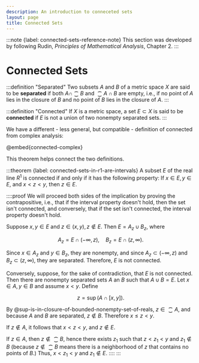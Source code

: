 ```yaml
---
description: An introduction to conneceted sets
layout: page
title: Connected Sets
---
```


:::note {label: connected-sets-reference-note}
This section was developed by following Rudin, *Principles of Mathematical Analysis*, Chapter 2.
:::

# Connected Sets

:::definition "Separated"
Two subsets $A$ and $B$ of a metric space $X$ are said to be **separated** if both $A \cap \closure{B}$ and $\closure{A} \cap B$ are empty, i.e., if no point of $A$ lies in the closure of $B$ and no point of $B$ lies in the closure of $A.$
:::

:::definition "Connected"
If $X$ is a metric space, a set $E \subset X$ is said to be **connected** if $E$ is not a union of two nonempty separated sets.
:::

We have a different - less general, but compatible - definition of connected from complex analysis:

@embed{connected-complex}

This theorem helps connect the two definitions.

:::theorem {label: connected-sets-in-r1-are-intervals}
A subset $E$ of the real line $R^1$ is connected if and only if it has the following property: If $x \in E, y \in E,$ and $x < z < y,$ then $z \in E.$

::::proof
We will proceed both sides of the implication by proving the contrapositive, i.e., that if the interval property doesn't hold, then the set isn't connected, and conversely, that if the set isn't connected, the interval property doesn't hold.

Suppose $x, y \in E$ and $z \in (x, y), z \notin E.$ Then $E = A_z \cup B_z,$ where

$$ A_z = E \cap (- \infty, z), \quad B_z = E \cap (z, \infty). $$

Since $x \in A_z$ and $y \in B_z,$ they are nonempty, and since $A_z \subset (- \infty, z)$ and $B_z \subset (z, \infty),$ they are separated. Therefore, $E$ is not connected.

Conversely, suppose, for the sake of contradiction, that $E$ is not connected. Then there are nonempty separated sets $A$ an $B$ such that $A \cup B = E.$ Let $x \in A, y \in B$ and assume $x < y.$ Define

$$ z = \sup{(A \cap [x, y])}. $$

By @sup-is-in-closure-of-bounded-nonempty-set-of-reals, $z \in \closure{A},$ and because $A$ and $B$ are separated, $z \notin B.$ Therefore $x \leq z < y.$

If $z \notin A,$ it follows that $x < z < y,$ and $z \notin E.$

If $z \in A,$ then $z \notin \closure{B},$ hence there exists $z_1$ such that $z < z_1 < y$ and $z_1 \notin B$ (because $z \notin \closure{B}$ means there is a neighborhood of $z$ that contains no points of $B$.) Thus, $x < z_1 < y$ and $z_1 \notin E.$
::::
:::